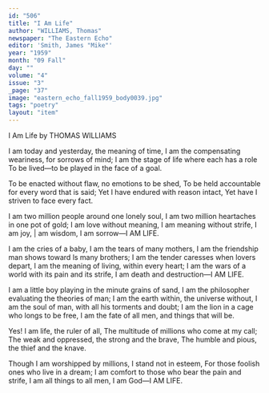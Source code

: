 ```yaml
---
id: "506"
title: "I Am Life"
author: "WILLIAMS, Thomas"
newspaper: "The Eastern Echo"
editor: 'Smith, James "Mike"'
year: "1959"
month: "09 Fall"
day: ""
volume: "4"
issue: "3"
_page: "37"
image: "eastern_echo_fall1959_body0039.jpg"
tags: "poetry"
layout: "item"
---
```

I Am Life
by THOMAS WILLIAMS

I am today and yesterday, the meaning of time,
I am the compensating weariness, for sorrows of mind;
I am the stage of life where each has a role
To be lived—to be played in the face of a goal.

To be enacted without flaw, no emotions to be shed, 
To be held accountable for every word that is said;
Yet I have endured with reason intact,
Yet have I striven to face every fact.

I am two million people around one lonely soul,
I am two million heartaches in one pot of gold;
I am love without meaning, I am meaning without strife,
I am joy, | am wisdom, I am sorrow—I AM LIFE.

I am the cries of a baby, I am the tears of many mothers,
I am the friendship man shows toward ls many brothers;
I am the tender caresses when lovers depart,
I am the meaning of living, within every heart;
I am the wars of a world with its pain and its strife,
I am death and destruction—I AM LIFE.

I am a little boy playing in the minute grains of sand,
I am the philosopher evaluating the theories of man;
I am the earth within, the universe without,
I am the soul of man, with all his torments and doubt;
I am the lion in a cage who longs to be free,
I am the fate of all men, and things that will be.

Yes! I am life, the ruler of all,
The multitude of millions who come at my call;
The weak and oppressed, the strong and the brave,
The humble and pious, the thief and the knave.

Though I am worshipped by millions, I stand not in esteem,
For those foolish ones who live in a dream;
I am comfort to those who bear the pain and strife,
I am all things to all men, I am God—I AM LIFE.
